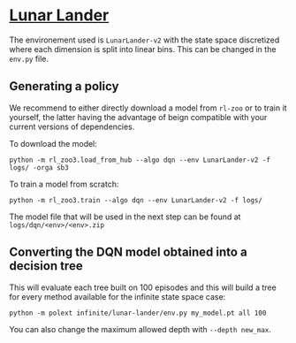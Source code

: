 # [Lunar Lander](https://www.gymlibrary.dev/environments/box2d/lunar_lander/)

The environement used is `LunarLander-v2` with the state space discretized where each dimension is split into linear bins.
This can be changed in the ``env.py`` file.

## Generating a policy

We recommend to either directly download a model from ``rl-zoo`` or to train it yourself, the latter having the advantage of beign compatible with your current versions of dependencies.

To download the model:
```
python -m rl_zoo3.load_from_hub --algo dqn --env LunarLander-v2 -f logs/ -orga sb3
```

To train a model from scratch:

```
python -m rl_zoo3.train --algo dqn --env LunarLander-v2 -f logs/
```

The model file that will be used in the next step can be found at ``logs/dqn/<env>/<env>.zip``

## Converting the DQN model obtained into a decision tree

This will evaluate each tree built on 100 episodes and this will build a tree for every method available for the infinite state space case:

```
python -m polext infinite/lunar-lander/env.py my_model.pt all 100
```

You can also change the maximum allowed depth with ``--depth new_max``.
